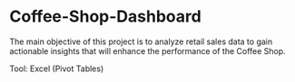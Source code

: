 # Coffee-Shop-Dashboard
The main objective of this project is to analyze retail sales data to gain actionable insights that will enhance the performance of the Coffee Shop.

Tool: Excel (Pivot Tables)
